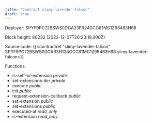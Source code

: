 ```yaml
---
title: "Contract slimy-lavender-falcon"
draft: true
---
```

Deployer: SPYF9PC72BSWS0DGA33FR24GCG81MG1Z96463H68


 



Block height: 86233 (2022-12-07T20:23:18.000Z)

Source code: {{<contractref "slimy-lavender-falcon" SPYF9PC72BSWS0DGA33FR24GCG81MG1Z96463H68 slimy-lavender-falcon>}}

Functions:

* is-self-or-extension _private_
* set-extensions-iter _private_
* execute _public_
* init _public_
* request-extension-callback _public_
* set-extension _public_
* set-extensions _public_
* executed-at _read_only_
* is-extension _read_only_
